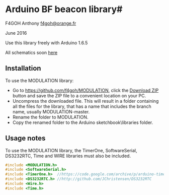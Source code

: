 # Arduino BF beacon library#
F4GOH Anthony f4goh@orange.fr <br>

June 2016

Use this library freely with Arduino 1.6.5

All schematics soon [here](https://hamprojects.wordpress.com/)

## Installation ##
To use the MODULATION library:  
- Go to https://github.com/f4goh/MODULATION, click the [Download ZIP](https://github.com/f4goh/MODULATION/archive/master.zip) button and save the ZIP file to a convenient location on your PC.
- Uncompress the downloaded file.  This will result in a folder containing all the files for the library, that has a name that includes the branch name, usually MODULATION-master.
- Rename the folder to  MODULATION.
- Copy the renamed folder to the Arduino sketchbook\libraries folder.

## Usage notes ##


To use the MODULATION library, the TimerOne, SoftwareSerial, DS3232RTC, Time and WIRE libraries must also be included.


```c++
#include <MODULATION.h>
#include <SoftwareSerial.h>
#include <TimerOne.h>  //https://code.google.com/archive/p/arduino-timerone/downloads
#include <DS3232RTC.h> //http://github.com/JChristensen/DS3232RTC
#include <Wire.h>
#include <Time.h>
```
